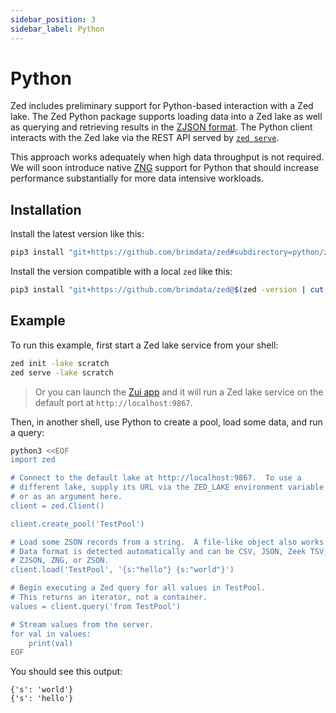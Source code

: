 ```yaml
---
sidebar_position: 3
sidebar_label: Python
---
```


# Python

Zed includes preliminary support for Python-based interaction
with a Zed lake.
The Zed Python package supports loading data into a Zed lake as well as
querying and retrieving results in the [ZJSON format](../formats/zjson.md).
The Python client interacts with the Zed lake via the REST API served by
[`zed serve`](../commands/zed.md#213-serve).

This approach works adequately when high data throughput is not required.
We will soon introduce native [ZNG](../formats/zng.md) support for
Python that should increase performance substantially for more
data intensive workloads.

## Installation

Install the latest version like this:
```sh
pip3 install "git+https://github.com/brimdata/zed#subdirectory=python/zed"
```

Install the version compatible with a local `zed` like this:
```sh
pip3 install "git+https://github.com/brimdata/zed@$(zed -version | cut -d ' ' -f 2)#subdirectory=python/zed"
```

## Example

To run this example, first start a Zed lake service from your shell:
```sh
zed init -lake scratch
zed serve -lake scratch
```
> Or you can launch the [Zui app](https://github.com/brimdata/zui) and it will run a Zed lake service
> on the default port at `http://localhost:9867`.

Then, in another shell, use Python to create a pool, load some data,
and run a query:
```sh
python3 <<EOF
import zed

# Connect to the default lake at http://localhost:9867.  To use a
# different lake, supply its URL via the ZED_LAKE environment variable
# or as an argument here.
client = zed.Client()

client.create_pool('TestPool')

# Load some ZSON records from a string.  A file-like object also works.
# Data format is detected automatically and can be CSV, JSON, Zeek TSV,
# ZJSON, ZNG, or ZSON.
client.load('TestPool', '{s:"hello"} {s:"world"}')

# Begin executing a Zed query for all values in TestPool.
# This returns an iterator, not a container.
values = client.query('from TestPool')

# Stream values from the server.
for val in values:
    print(val)
EOF
```

You should see this output:
```
{'s': 'world'}
{'s': 'hello'}
```
